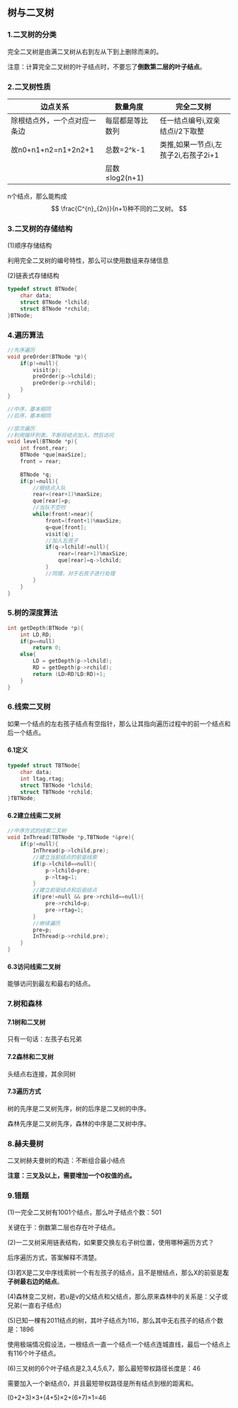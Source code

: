 ## 树与二叉树

### 1.二叉树的分类

完全二叉树是由满二叉树从右到左从下到上删除而来的。

注意：计算完全二叉树的叶子结点时，不要忘了**倒数第二层的叶子结点**。

### 2.二叉树性质

| 边点关系                     | 数量角度         | 完全二叉树                           |
| ---------------------------- | ---------------- | ------------------------------------ |
| 除根结点外，一个点对应一条边 | 每层都是等比数列 | 任一结点编号i,双亲结点i/2下取整      |
| 故n0+n1+n2=n1+2n2+1          | 总数=2^k-1       | 类推,如果一节点i,左孩子2i,右孩子2i+1 |
|                              | 层数≤log2(n+1)   |                                      |

n个结点，那么能构成
$$
\frac{C^{n}_{2n}}{n+1}种不同的二叉树。
$$

### 3.二叉树的存储结构

(1)顺序存储结构

利用完全二叉树的编号特性，那么可以使用数组来存储信息

(2)链表式存储结构

```c
typedef struct BTNode{
    char data;
    struct BTNode *lchild;
    struct BTNode *rchild;
}BTNode;
```

### 4.遍历算法

```c
//先序遍历
void preOrder(BTNode *p){
    if(p!=null){
        visit(p);
        preOrder(p->lchild);
        preOrder(p->rchild);
    }
}

//中序，基本相同
//后序，基本相同

//层次遍历
//利用循环列表，不断将结点加入，然后访问
void level(BTNode *p){
    int front,rear;
    BTNode *que[maxSize];
    front = rear;
    
    BTNode *q;
    if(p!=null){
        //根结点入队
        rear=(rear+1)%maxSize;
        que[rear]=p;
        //当队不空时
        while(front!=near){
            front=(front+1)%maxSize;
            q=que[front];
            visit(q);
            //加入左孩子
            if(q->lchild!=null){
                rear=(rear+1)%maxSize;
                que[rear]=q->lchild;
            }
            //同理，对于右孩子进行处理
        }
    }
}
```

### 5.树的深度算法

```c
int getDepth(BTNode *p){
    int LD,RD;
    if(p==null)
        return 0;
    else{
        LD = getDepth(p->lchild);
        RD = getDepth(p->rchild);
        return (LD>RD?LD:RD)+1;
    }
}
```

### 6.线索二叉树

如果一个结点的左右孩子结点有空指针，那么让其指向遍历过程中的前一个结点和后一个结点。

#### 6.1定义

```c
typedef struct TBTNode{
    char data;
    int ltag,rtag;
    struct TBTNode *lchild;
    struct TBTNode *rchild;
}TBTNode;
```

#### 6.2建立线索二叉树

```c
//中序方式的线索二叉树
void InThread(TBTNode *p,TBTNode *&pre){
    if(p!=null){
        InThread(p->lchild,pre);
        //建立当前结点的前驱线索
        if(p->lchild==null){
            p->lchild=pre;
            p->ltag=1;
        }
        //建立前驱结点和后驱结点
        if(pre!=null && pre->rchild==null){
            pre->rchild=p;
            pre->rtag=1;
        }
        //继续遍历
        pre=p;
        InThread(p->rchild,pre);
    }
}
```

#### 6.3访问线索二叉树

能够访问到最左和最右的结点。

### 7.树和森林

#### 7.1树和二叉树

只有一句话：左孩子右兄弟

#### 7.2森林和二叉树

头结点右连接，其余同树

####  7.3遍历方式

树的先序是二叉树先序，树的后序是二叉树的中序。

森林先序是二叉树先序，森林的中序是二叉树中序。

### 8.赫夫曼树

二叉树赫夫曼树的构造：不断组合最小结点

**注意：三叉及以上，需要增加一个0权值的点。**

### 9.错题

(1)一完全二叉树有1001个结点，那么叶子结点个数：501

关键在于：倒数第二层也存在叶子结点。

(2)一二叉树采用链表结构，如果要交换左右子树位置，使用哪种遍历方式？

后序遍历方式，答案解释不清楚。

(3)若X是二叉中序线索树一个有左孩子的结点，且不是根结点，那么X的前驱是**左子树最右边的结点**。

(4)森林变二叉树，若u是v的父结点和父结点，那么原来森林中的关系是：父子或兄弟(一直右子结点)

(5)已知一棵有2011结点的树，其叶子结点为116，那么其中无右孩子的结点个数是：1896

使用极端情况假设法，一根结点一直一个结点一个结点连城直线，最后一个结点上有116个叶子结点。

(6)三叉树的6个叶子结点是2,3,4,5,6,7，那么最短带权路径长度是：46

需要加入一个新结点0，并且最短带权路径是所有结点到根的距离和。

(0+2+3)×3+(4+5)×2+(6+7)×1=46